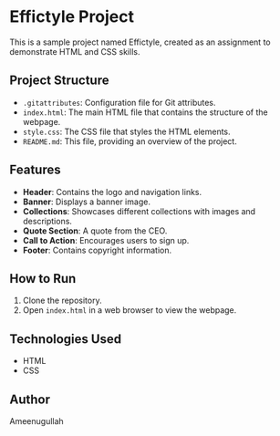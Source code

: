 # Effictyle Project

This is a sample project named Effictyle, created as an assignment to demonstrate HTML and CSS skills.

## Project Structure

- `.gitattributes`: Configuration file for Git attributes.
- `index.html`: The main HTML file that contains the structure of the webpage.
- `style.css`: The CSS file that styles the HTML elements.
- `README.md`: This file, providing an overview of the project.

## Features

- **Header**: Contains the logo and navigation links.
- **Banner**: Displays a banner image.
- **Collections**: Showcases different collections with images and descriptions.
- **Quote Section**: A quote from the CEO.
- **Call to Action**: Encourages users to sign up.
- **Footer**: Contains copyright information.

## How to Run

1. Clone the repository.
2. Open `index.html` in a web browser to view the webpage.

## Technologies Used

- HTML
- CSS

## Author

Ameenugullah

